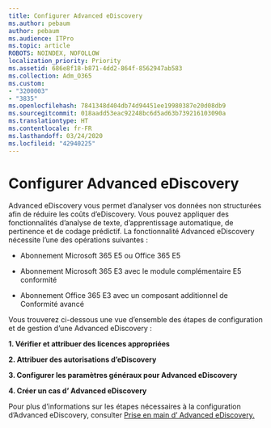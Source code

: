 ```yaml
---
title: Configurer Advanced eDiscovery
ms.author: pebaum
author: pebaum
ms.audience: ITPro
ms.topic: article
ROBOTS: NOINDEX, NOFOLLOW
localization_priority: Priority
ms.assetid: 686e8f18-b871-4dd2-864f-8562947ab583
ms.collection: Adm_O365
ms.custom:
- "3200003"
- "3835"
ms.openlocfilehash: 7841348d404db74d94451ee19980387e20d08db9
ms.sourcegitcommit: 018aadd53eac92248bc6d5ad63b739216103090a
ms.translationtype: HT
ms.contentlocale: fr-FR
ms.lasthandoff: 03/24/2020
ms.locfileid: "42940225"
---
```

# <a name="set-up-advanced-ediscovery"></a>Configurer Advanced eDiscovery

Advanced eDiscovery vous permet d’analyser vos données non structurées afin de réduire les coûts d’eDiscovery. Vous pouvez appliquer des fonctionnalités d’analyse de texte, d’apprentissage automatique, de pertinence et de codage prédictif.  La fonctionnalité Advanced eDiscovery nécessite l’une des opérations suivantes :

- Abonnement Microsoft 365 E5 ou Office 365 E5

- Abonnement Microsoft 365 E3 avec le module complémentaire E5 conformité

- Abonnement Office 365 E3 avec un composant additionnel de Conformité avancé

Vous trouverez ci-dessous une vue d’ensemble des étapes de configuration et de gestion d’une Advanced eDiscovery :

**1. Vérifier et attribuer des licences appropriées**

**2. Attribuer des autorisations d’eDiscovery**

**3. Configurer les paramètres généraux pour Advanced eDiscovery**

**4. Créer un cas d’ Advanced eDiscovery**

Pour plus d’informations sur les étapes nécessaires à la configuration d’Advanced eDiscovery, consulter [Prise en main d’ Advanced eDiscovery.](https://docs.microsoft.com/microsoft-365/compliance/get-started-with-advanced-ediscovery?view=o365-worldwide)
